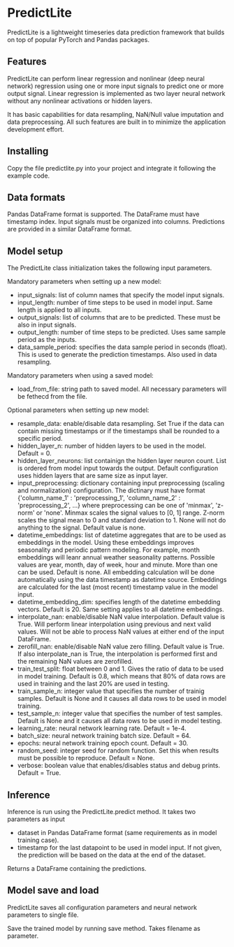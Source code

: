 # PredictLite

PredictLite is a lightweight timeseries data prediction framework that builds on top of popular PyTorch and Pandas packages. 

## Features

PredictLite can perform linear regression and nonlinear (deep neural network) regression using one or more input signals to predict one or more output signal. Linear regression is implemented as two layer neural network without any nonlinear activations or hidden layers. 

It has basic capabilities for data resampling, NaN/Null value imputation and data preprocessing. All such features are built in to minimize the application development effort. 

## Installing

Copy the file predictlite.py into your project and integrate it following the example code. 

## Data formats

Pandas DataFrame format is supported. The DataFrame must have timestamp index. Input signals must be organized into columns. Predictions are provided in a similar DataFrame format.

## Model setup 

The PredictLite class initialization takes the following input parameters.

Mandatory parameters when setting up a new model:
- input_signals: list of column names that specify the model input signals. 
- input_length: number of time steps to be used in model input. Same length is applied to all inputs.  
- output_signals: list of columns that are to be predicted. These must be also in input signals. 
- output_length: number of time steps to be predicted. Uses same sample period as the inputs. 
- data_sample_period: specifies the data sample period in seconds (float). This is used to generate the prediction timestamps. Also used in data resampling.

Mandatory parameters when using a saved model: 
- load_from_file: string path to saved model. All necessary parameters will be fethecd from the file.

Optional parameters when setting up new model:
- resample_data: enable/disable data resampling. Set True if the data can contain missing timestamps or if the timestamps shall be rounded to a specific period.
- hidden_layer_n: number of hidden layers to be used in the model. Default = 0.
- hidden_layer_neurons: list containign the hidden layer neuron count. List is ordered from model input towards the output. Default configuration uses hidden layers that are same size as input layer. 
- input_preprocessing: dictionary containing input preprocessing (scaling and normalization) configuration. The dictinary must have format {'column_name_1' : 'preprocessing_1', 'column_name_2' : 'preprocessing_2', ...} where preprocessing can be one of 'minmax', 'z-norm' or 'none'. Minmax scales the signal values to [0, 1] range. Z-norm scales the signal mean to 0 and standard deviation to 1. None will not do anything to the signal. Default value is none. 
- datetime_embeddings: list of datetime aggregates that are to be used as embeddings in the model. Using these embeddings improves seasonality and periodic pattern modeling. For example, month embeddings will leanr annual weather seasonality patterns. Possible values are year, month, day of week, hour and minute. More than one can be used. Default is none. All embedding calculation will be done automatically using the data timestamp as datetime source. Embeddings are calculated for the last (most recent) timestamp value in the model input. 
- datetime_embedding_dim: specifies length of the datetime embedding vectors. Default is 20. Same setting applies to all datetime embeddings. 
- interpolate_nan: enable/disable NaN value interpolation. Default value is True. Will perform linear interpolation using previous and next valid values. Will not be able to process NaN values at either end of the input DataFrame. 
- zerofill_nan: enable/disable NaN value zero filling. Default value is True. If also interpolate_nan is True, the interpolation is performed first and the remaining NaN values are zerofilled. 
- train_test_split: float between 0 and 1. Gives the ratio of data to be used in model training. Default is 0.8, which means that 80% of data rows are used in training and the last 20% are used in testing.
- train_sample_n: integer value that specifies the number of trainig samples. Default is None and it causes all data rows to be used in model training.
- test_sample_n: integer value that specifies the number of test samples. Default is None and it causes all data rows to be used in model testing.
- learning_rate: neural network learning rate. Default = 1e-4.
- batch_size: neural network training batch size. Default = 64.
- epochs: neural network training epoch count. Default = 30.
- random_seed: integer seed for random function. Set this when results must be possible to reproduce. Default = None. 
- verbose: boolean value that enables/disables status and debug prints. Default = True.


## Inference 

Inference is run using the PredictLite.predict method. It takes two parameters as input
- dataset in Pandas DataFrame format (same requirements as in model training case). 
- timestamp for the last datapoint to be used in model input. If not given, the prediction will be based on the data at the end of the dataset. 

Returns a DataFrame containing the predictions. 

## Model save and load
PredictLite saves all configuration parameters and neural network parameters to single file. 

Save the trained model by running save method. Takes filename as parameter. 